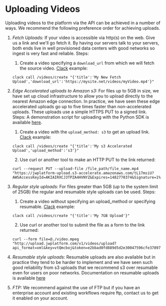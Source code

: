 # Uploading Videos

Uploading videos to the platform via the API can be achieved in a number of ways. We recommend the following preference order for achieving uploads.

1. *Fetch Uploads:* If your video is accessible via http(s) on the web. Give us a link and we'll go fetch it. By having our servers talk to your servers, both ends live in well provisioned data centers with good networks so ingest is very fast and reliable. Steps:
    1. Create a video specifying a ``download_url`` from which we will fetch the source video. [Clack](https://github.com/rmnl/clack) example: 
    ```shell
    clack call /videos/create "{'title':'My New Fetch Upload','download_url':'https://mysite.net/videos/myVideo.mp4'}"
    ```

2. *Edge Accelerated uploads to Amazon s3:* For files up to 5GB in size, we have set up cloud infrastructure to allow you to upload directly to the nearest Amazon edge connection. In practice, we have seen these edge accelerated uploads go up to five times faster than non-accelerated uploads. These uploads use a simple HTTPS PUT to a signed link. Steps:
    A demonstration script for uploading with the Python SDK is available [here](https://github.com/jwplayer/jwdeveloper-platformdemos/blob/master/python-api-kit-demos/s3_upload.py).
    1. Create a video with the `upload_method: s3` to get an upload link. [Clack](https://github.com/rmnl/clack) example:
    ```shell
    clack call /videos/create "{'title':'My s3 Accelerated Upload','upload_method':'s3'}"
    ```
    2. Use curl or another tool to make an HTTP PUT to the link returned:
    ```shell
    curl --request PUT --upload-file /file_path/file_name.mp4 "https://jwplatform-upload.s3-accelerate.amazonaws.com/tL17msiU?AWSAccessKeyId=AKIAIRXCJ3TPZA4HVNYZ&Expires=1482770374&Signature=1%2Fl%2BL6%2FyOE05dNEbXHW8sw7TGF4%3D"
    ```

3. *Regular style uploads:* For files greater than 5GB (up to the system limit of 25GB) the regular and resumable style uploads can be used. Steps:
    1. Create a video without specifying an upload_method or specifying resumable. [Clack](https://github.com/rmnl/clack) example:
    ```shell
    clack call /videos/create "{'title':'My 7GB Upload'}"
    ```
    2. Use curl or another tool to submit the file as a form to the link returned:
    ```shell
    curl --form file=@./video.mpeg "http://upload.jwplatform.com/v1/videos/upload?api_format=xml&key=vtQmcboj&token=e2bbad0fd889d5d2e30047596cfe3789778257d2"
    ```

4. *Resumable style uploads:* Resumable uploads are also available but in practice they tend to be harder to implement and we have seen such good reliability from s3 uploads that we recommend s3 over resumable even for users on poor networks. Documentation on resumable uploads is available [here](https://developer.jwplayer.com/jw-platform/reference/v1/resumable_uploads.html)

5. *FTP:* We recommend against the use of FTP but if you have an enterprise account and existing workflows require ftp, contact us to get it enabled on your account.


